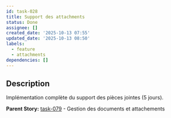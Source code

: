 ```yaml
---
id: task-028
title: Support des attachments
status: Done
assignee: []
created_date: '2025-10-13 07:55'
updated_date: '2025-10-13 08:50'
labels:
  - feature
  - attachments
dependencies: []
---
```


## Description

<!-- SECTION:DESCRIPTION:BEGIN -->
Implémentation complète du support des pièces jointes (5 jours).

**Parent Story:** [task-079](task-079) - Gestion des documents et attachements
<!-- SECTION:DESCRIPTION:END -->

